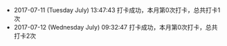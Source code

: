 - 2017-07-11 (Tuesday July) 13:47:43 打卡成功，本月第0次打卡，总共打卡1次
- 2017-07-12 (Wednesday July) 09:32:47 打卡成功，本月第0次打卡，总共打卡2次
